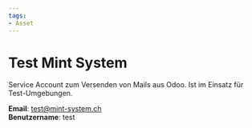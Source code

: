 ```yaml
---
tags:
- Asset
---
```

# Test Mint System

Service Account zum Versenden von Mails aus Odoo. Ist im Einsatz für Test-Umgebungen.

**Email**: test@mint-system.ch  
**Benutzername**: test  